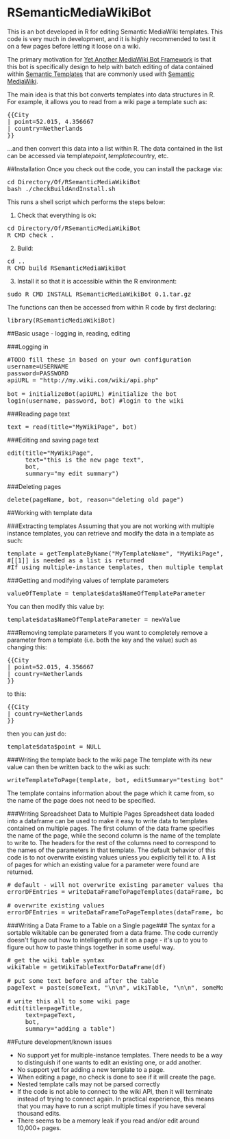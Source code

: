 RSemanticMediaWikiBot
=====================
This is an bot developed in R for editing Semantic MediaWiki templates.  This code is very much in development, and it is highly recommended to test it on a few pages before letting it loose on a wiki.

The primary motivation for <a href="http://en.wikipedia.org/wiki/Wikipedia:Creating_a_bot#Programming_languages_and_libraries">Yet Another MediaWiki Bot Framework</a> is that this bot is specifically design to help with batch editing of data contained within <a href="http://semantic-mediawiki.org/wiki/Help:Semantic_templates">Semantic Templates</a> that are commonly used with <a href="http://semantic-mediawiki.org/">Semantic MediaWiki</a>.

The main idea is that this bot converts templates into data structures in R.  For example, it allows you to read from a wiki page a template such as:
<pre>
{{City
| point=52.015, 4.356667
| country=Netherlands
}}
</pre>

...and then convert this data into a list within R.  The data contained in the list can be accessed via template$point, template$country, etc.

##Installation
Once you check out the code, you can install the package via:
<pre>
cd Directory/Of/RSemanticMediaWikiBot
bash ./checkBuildAndInstall.sh
</pre>

This runs a shell script which performs the steps below:

1) Check that everything is ok:
<pre>
cd Directory/Of/RSemanticMediaWikiBot
R CMD check .
</pre>

2) Build:
<pre>
cd .. 
R CMD build RSemanticMediaWikiBot
</pre>

3) Install it so that it is accessible within the R environment:
<pre>
sudo R CMD INSTALL RSemanticMediaWikiBot_0.1.tar.gz
</pre>

The functions can then be accessed from within R code by first declaring:
<pre>
library(RSemanticMediaWikiBot)
</pre>

##Basic usage - logging in, reading, editing

###Logging in

<pre>
#TODO fill these in based on your own configuration
username=USERNAME
password=PASSWORD
apiURL = "http://my.wiki.com/wiki/api.php"

bot = initializeBot(apiURL) #initialize the bot
login(username, password, bot) #login to the wiki
</pre>

###Reading page text
<pre>
text = read(title="MyWikiPage", bot) 
</pre>

###Editing and saving page text
<pre>
edit(title="MyWikiPage", 
     text="this is the new page text", 
     bot, 
     summary="my edit summary")
</pre>

###Deleting pages
<pre>
delete(pageName, bot, reason="deleting old page")
</pre>

##Working with template data

###Extracting templates
Assuming that you are not working with multiple instance templates, you can retrieve and modify the data in a template as such:

<pre>
template = getTemplateByName("MyTemplateName", "MyWikiPage", bot)[[1]]
#[[1]] is needed as a list is returned
#If using multiple-instance templates, then multiple templates will be returned
</pre>

###Getting and modifying values of template parameters
<pre>
valueOfTemplate = template$data$NameOfTemplateParameter
</pre>

You can then modify this value by:
<pre>
template$data$NameOfTemplateParameter = newValue
</pre>

###Removing template parameters
If you want to completely remove a parameter from a template (i.e. both the key and the value) such as changing this:
<pre>
{{City
| point=52.015, 4.356667
| country=Netherlands
}}
</pre>
to this:
<pre>
{{City
| country=Netherlands
}}
</pre>
then you can just do:
<pre>
template$data$point = NULL
</pre>

###Writing the template back to the wiki page
The template with its new value can then be written back to the wiki as such:

<pre>
writeTemplateToPage(template, bot, editSummary="testing bot")
</pre>

The template contains information about the page which it came from, so the name of the page does not need to be specified.

###Writing Spreadsheet Data to Multiple Pages
Spreadsheet data loaded into a dataframe can be used to make it easy to write data to templates contained on multiple pages.  The first column of the data frame specifies the name of the page, while the second column is the name of the template to write to.  The headers for the rest of the columns need to correspond to the names of the parameters in that template.  The default behavior of this code is to not overwrite existing values unless you explicitly tell it to.  A list of pages for which an existing value for a parameter were found are returned.

<pre>
# default - will not overwrite existing parameter values that are already set
errorDFEntries = writeDataFrameToPageTemplates(dataFrame, bot)

# overwrite existing values
errorDFEntries = writeDataFrameToPageTemplates(dataFrame, bot, overWriteConflicts=FALSE)
</pre>


###Writing a Data Frame to a Table on a Single page###
The syntax for a sortable wikitable can be generated from a data frame.  The code currently doesn't figure out how to intelligently put it on a page - it's up to you to figure out how to paste things together in some useful way.

<pre>
# get the wiki table syntax
wikiTable = getWikiTableTextForDataFrame(df)

# put some text before and after the table
pageText = paste(someText, "\n\n", wikiTable, "\n\n", someMoreText, sep="")
  
# write this all to some wiki page
edit(title=pageTitle,
     text=pageText,
     bot,
     summary="adding a table")
</pre>

##Future development/known issues
<ul>
<li>No support yet for multiple-instance templates.  There needs to be a way to distinguish if one wants to edit an existing one, or add another.
<li>No support yet for adding a new template to a page.
<li>When editing a page, no check is done to see if it will create the page.
<li>Nested template calls may not be parsed correctly
<li>If the code is not able to connect to the wiki API, then it will terminate instead of trying to connect again.  In practical experience, this means that you may have to run a script multiple times if you have several thousand edits.
<li>There seems to be a memory leak if you read and/or edit around 10,000+ pages.
</ul>
